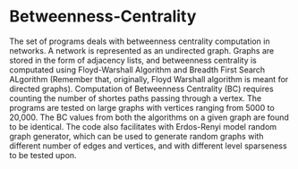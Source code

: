 # Betweenness-Centrality
The set of programs deals with betweenness centrality computation in networks. A network is represented as an undirected graph.
Graphs are stored in the form of adjacency lists, and betweenness centrality is computated using Floyd-Warshall Algorithm and Breadth First Search ALgorithm (Remember that, originally, Floyd Warshall algorithm is meant for directed graphs).
Computation of Betweenness Centrality (BC) requires counting the number of shortes paths passing through a vertex.
The programs are tested on large graphs with vertices ranging from 5000 to 20,000. The BC values from both the algorithms on a given graph are found to be identical.
The code also facilitates with Erdos-Renyi model random graph generator, which can be used to generate random graphs with different number of edges and vertices, and with different level sparseness to be tested upon. 
